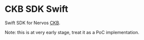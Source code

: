 # CKB SDK Swift

Swift SDK for Nervos [CKB](https://github.com/nervosnetwork/ckb).

Note: this is at very early stage, treat it as a PoC implementation.
